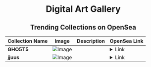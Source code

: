 <div align="center">

# Digital Art Gallery

## Trending Collections on OpenSea

| Collection Name                       | Image                                                                                     | Description                       | OpenSea Link                                                                                          |
|---------------------------------------|-------------------------------------------------------------------------------------------|-----------------------------------|--------------------------------------------------------------------------------------------------------|
| **GHO5T5** | ![Image](https://i.seadn.io/s/raw/files/65fd0a67b5f7aaf680ffaa3e3c2038ee.gif?w=500&auto=format?w=200&auto=format) |  | <details><summary>Link</summary>[GHO5T5](https://opensea.io/collection/gho5t5-6)</details> |
| **jjuus** | ![Image](https://i.seadn.io/s/raw/files/88b9db052a661d5cf04d3acf04f4395c.jpg?w=500&auto=format?w=200&auto=format) |  | <details><summary>Link</summary>[jjuus](https://opensea.io/collection/jjuus)</details> |

</div>